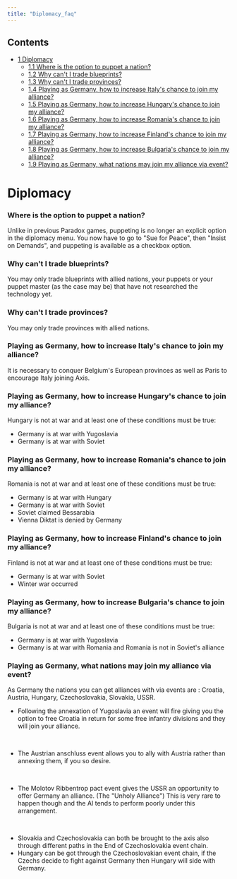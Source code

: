 ```yaml
---
title: "Diplomacy_faq"
---
```


## Contents

-   [ 1 Diplomacy ](#Diplomacy)
    -   [ 1.1 Where is the option to puppet a nation?
        ](#Where_is_the_option_to_puppet_a_nation.3F)
    -   [ 1.2 Why can't I trade blueprints?
        ](#Why_can.27t_I_trade_blueprints.3F)
    -   [ 1.3 Why can't I trade provinces?
        ](#Why_can.27t_I_trade_provinces.3F)
    -   [ 1.4 Playing as Germany, how to increase Italy's chance to join
        my alliance?
        ](#Playing_as_Germany.2C_how_to_increase_Italy.27s_chance_to_join_my_alliance.3F)
    -   [ 1.5 Playing as Germany, how to increase Hungary's chance to
        join my alliance?
        ](#Playing_as_Germany.2C_how_to_increase_Hungary.27s_chance_to_join_my_alliance.3F)
    -   [ 1.6 Playing as Germany, how to increase Romania's chance to
        join my alliance?
        ](#Playing_as_Germany.2C_how_to_increase_Romania.27s_chance_to_join_my_alliance.3F)
    -   [ 1.7 Playing as Germany, how to increase Finland's chance to
        join my alliance?
        ](#Playing_as_Germany.2C_how_to_increase_Finland.27s_chance_to_join_my_alliance.3F)
    -   [ 1.8 Playing as Germany, how to increase Bulgaria's chance to
        join my alliance?
        ](#Playing_as_Germany.2C_how_to_increase_Bulgaria.27s_chance_to_join_my_alliance.3F)
    -   [ 1.9 Playing as Germany, what nations may join my alliance via
        event?
        ](#Playing_as_Germany.2C_what_nations_may_join_my_alliance_via_event.3F)

#  Diplomacy 

###    Where is the option to puppet a nation? 

Unlike in previous Paradox games, puppeting is no longer an explicit
option in the diplomacy menu. You now have to go to "Sue for Peace",
then "Insist on Demands", and puppeting is available as a checkbox
option.

###    Why can't I trade blueprints? 

You may only trade blueprints with allied nations, your puppets or your
puppet master (as the case may be) that have not researched the
technology yet.

###    Why can't I trade provinces? 

You may only trade provinces with allied nations.

###    Playing as Germany, how to increase Italy's chance to join my alliance? 

It is necessary to conquer Belgium's European provinces as well as Paris
to encourage Italy joining Axis.

###    Playing as Germany, how to increase Hungary's chance to join my alliance? 

Hungary is not at war and at least one of these conditions must be true:

-   Germany is at war with Yugoslavia
-   Germany is at war with Soviet

###    Playing as Germany, how to increase Romania's chance to join my alliance? 

Romania is not at war and at least one of these conditions must be true:

-   Germany is at war with Hungary
-   Germany is at war with Soviet
-   Soviet claimed Bessarabia
-   Vienna Diktat is denied by Germany

###    Playing as Germany, how to increase Finland's chance to join my alliance? 

Finland is not at war and at least one of these conditions must be true:

-   Germany is at war with Soviet
-   Winter war occurred

###    Playing as Germany, how to increase Bulgaria's chance to join my alliance? 

Bulgaria is not at war and at least one of these conditions must be
true:

-   Germany is at war with Yugoslavia
-   Germany is at war with Romania and Romania is not in Soviet's
    alliance

###    Playing as Germany, what nations may join my alliance via event? 

As Germany the nations you can get alliances with via events are :
Croatia, Austria, Hungary, Czechoslovakia, Slovakia, USSR.

-   Following the annexation of Yugoslavia an event will fire giving you
    the option to free Croatia in return for some free infantry
    divisions and they will join your alliance.

&nbsp;

-   The Austrian anschluss event allows you to ally with Austria rather
    than annexing them, if you so desire.

&nbsp;

-   The Molotov Ribbentrop pact event gives the USSR an opportunity to
    offer Germany an alliance. (The "Unholy Alliance") This is very rare
    to happen though and the AI tends to perform poorly under this
    arrangement.

&nbsp;

-   Slovakia and Czechoslovakia can both be brought to the axis also
    through different paths in the End of Czechoslovakia event chain.
-   Hungary can be got through the Czechoslovakian event chain, if the
    Czechs decide to fight against Germany then Hungary will side with
    Germany.
